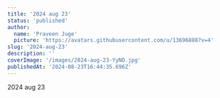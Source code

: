 ```yaml
---
title: '2024 aug 23'
status: 'published'
author:
  name: 'Praveen Juge'
  picture: 'https://avatars.githubusercontent.com/u/13696888?v=4'
slug: '2024-aug-23'
description: ''
coverImage: '/images/2024-aug-23-YyND.jpg'
publishedAt: '2024-08-23T16:44:35.696Z'
---
```


2024 aug 23